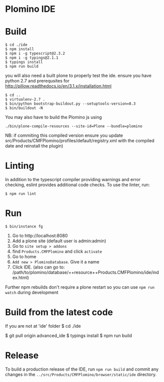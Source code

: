 # Plomino IDE

# Build

```
$ cd ./ide
$ npm install
$ npm i -g typescript@2.3.2
$ npm i -g typings@2.1.1
$ typings install
$ npm run build
```

you will also need a built plone to properly test the ide. ensure you have python 2.7 and prerequsites for http://pillow.readthedocs.io/en/3.1.x/installation.html

```
$ cd ..
$ virtualenv-2.7 .
$ bin/python bootstrap-buildout.py --setuptools-version=8.3
$ bin/buildout -N
```

You may also have to build the Plomino js using

```
./bin/plone-compile-resources --site-id=Plone --bundle=plomino
```
NB: if commiting this compiled version ensure you update src/Products/CMFPlomino/profiles/default/registry.xml with the compiled date and reinstall the plugin)

# Linting
In addition to the typescript compiler providing warnings and error checking, eslint provides additional code checks. To use the linter, run:

```
$ npm run lint
```


# Run

```
$ bin/instance fg
```

1. Go to http://localhost:8080
2. Add a plone site (default user is admin:admin)
3. Go to ```site setup > addons```
4. find  ```Products.CMFPlomino``` and click ```activate```
5. Go to home
6. ```Add new > PlominoDatabase```. Give it a name
7. Click IDE. (also can go to: /path/to/plomino/database/++resource++Products.CMFPlomino/ide/index.html)

Further npm rebuilds don't require a plone restart so you can use ```npm run watch``` during development

# Build from the latest code

If you are not at 'ide' folder
$ cd ./ide


$ git pull origin advanced_ide
$ typings install
$ npm run build

# Release

To build a production release of the IDE, run ```npm run build``` and commit any changes in the ```../src/Products/CMFPlomino/browser/static/ide``` directory.
